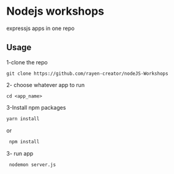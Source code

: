 
# Nodejs workshops

expressjs apps in one repo 

## Usage

1-clone the repo 

```
git clone https://github.com/rayen-creator/nodeJS-Workshops
```
2- choose whatever app to run

```
cd <app_name>
```
3-Install npm packages

 ```sh
 yarn install
 ```
or

```sh
 npm install
```

3- run app

```sh
 nodemon server.js
```


